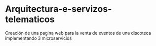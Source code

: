 # Arquitectura-e-servizos-telematicos
Creación de una pagina web para la venta de eventos de una discoteca implementando 3 microservicios
